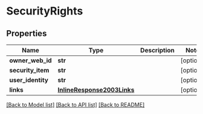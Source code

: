 # SecurityRights

## Properties
Name | Type | Description | Notes
------------ | ------------- | ------------- | -------------
**owner_web_id** | **str** |  | [optional] 
**security_item** | **str** |  | [optional] 
**user_identity** | **str** |  | [optional] 
**links** | [**InlineResponse2003Links**](InlineResponse2003Links.md) |  | [optional] 

[[Back to Model list]](../README.md#documentation-for-models) [[Back to API list]](../README.md#documentation-for-api-endpoints) [[Back to README]](../README.md)



